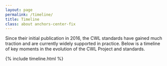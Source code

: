 ```yaml
---
layout: page
permalink: /timeline/
title: Timeline 
class: about anchors-center-fix
---
```


Since their initial publication in 2016, the CWL standards have gained much traction and are currently widely supported in practice. Below is a timeline of key moments in the evolution of the CWL Project and standards. 

{% include timeline.html %}

